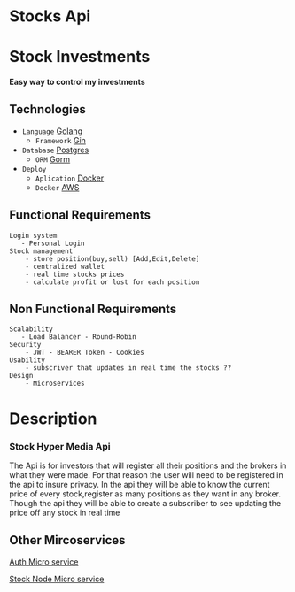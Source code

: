 # Stocks Api

# Stock Investments
#### Easy way to control my investments

## Technologies

- `Language` [Golang](https://go.dev/)
  - `Framework`  [Gin](https://gin-gonic.com/)
- `Database` [Postgres](https://www.postgresql.org/)
  - `ORM` [Gorm](https://gorm.io/)
- `Deploy`
  - `Aplication` [Docker](https://www.docker.com/)
  - `Docker` [AWS](https://aws.amazon.com/pt/)


## Functional Requirements
    Login system
       - Personal Login 
    Stock management 
        - store position(buy,sell) [Add,Edit,Delete]
        - centralized wallet
        - real time stocks prices
        - calculate profit or lost for each position

## Non Functional Requirements
    Scalability
       - Load Balancer - Round-Robin
    Security 
        - JWT - BEARER Token - Cookies
    Usability
        - subscriver that updates in real time the stocks ??
    Design
        - Microservices

# Description
### Stock Hyper Media Api

The Api is for investors that will register all their positions and the brokers in what they were made. 
For that reason the user will need to be registered in the api to insure privacy.
In the api they will be able to know the current price of every stock,register as many positions as they want in any broker.
Though the api they will be able to create a subscriber to see updating the price off any stock in real time

## Other Mircoservices
[Auth Micro service](https://github.com/Brumix/authServer)

[Stock Node Micro service](https://github.com/Brumix/stockMicroServico)

